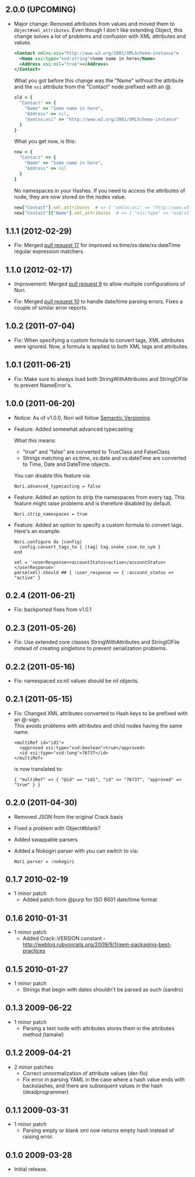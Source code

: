## 2.0.0 (UPCOMING)

* Major change: Removed attributes from values and moved them to `Object#xml_attributes`.
  Even though I don't like extending Object, this change solves a lot of problems and confusion
  with XML attributes and values.

    ``` xml
    <Contact xmlns:xsi="http://www.w3.org/2001/XMLSchema-instance">
      <Name xsi:type="xsd:string">Some name in here</Name>
      <Address xsi:nil="true"></Address>
    </Contact>
    ```

  What you got before this change was the "Name" without the attribute
  and the `xsi` attribute from the "Contact" node prefixed with an @.

    ``` ruby
    old = {
      "Contact" => {
        "Name" => "Some name in here",
        "Address" => nil,
        "@xmlns:xsi" => "http://www.w3.org/2001/XMLSchema-instance"
      }
    }
    ```

  What you get now, is this:

    ``` ruby
    new = {
      "Contact" => {
        "Name" => "Some name in here",
        "Address" => nil
      }
    }
    ```

  No namespaces in your Hashes. If you need to access the attributes of node,
  they are now stored on the nodes value.

    ``` ruby
    new["Contact"].xml_attributes  # => { "xmlns:xsi" => "http://www.w3.org/2001/XMLSchema-instance" }
    new["Contact"]["Name"].xml_attributes  # => { "xsi:type" => "xsd:string" }
    ```

## 1.1.1 (2012-02-29)

* Fix: Merged [pull request 17](https://github.com/rubiii/nori/pull/17) for improved
  xs:time/xs:date/xs:dateTime regular expression matchers.

## 1.1.0 (2012-02-17)

* Improvement: Merged [pull request 9](https://github.com/rubiii/nori/pull/9) to
  allow multiple configurations of Nori.

* Fix: Merged [pull request 10](https://github.com/rubiii/nori/pull/10) to handle
  date/time parsing errors. Fixes a couple of similar error reports.

## 1.0.2 (2011-07-04)

* Fix: When specifying a custom formula to convert tags, XML attributes were ignored.
  Now, a formula is applied to both XML tags and attributes.

## 1.0.1 (2011-06-21)

* Fix: Make sure to always load both StringWithAttributes and StringIOFile
  to prevent NameError's.

## 1.0.0 (2011-06-20)

* Notice: As of v1.0.0, Nori will follow [Semantic Versioning](http://semver.org).

* Feature: Added somewhat advanced typecasting:

  What this means:

  * "true" and "false" are converted to TrueClass and FalseClass
  * Strings matching an xs:time, xs:date and xs:dateTime are converted
    to Time, Date and DateTime objects.

  You can disable this feature via:

      Nori.advanced_typecasting = false

* Feature: Added an option to strip the namespaces from every tag.
  This feature might raise problems and is therefore disabled by default.

      Nori.strip_namespaces = true

* Feature: Added an option to specify a custom formula to convert tags.
  Here's an example:

      Nori.configure do |config|
        config.convert_tags_to { |tag| tag.snake_case.to_sym }
      end

      xml = '<userResponse><accountStatus>active</accountStatus></userResponse>'
      parse(xml).should ## { :user_response => { :account_status => "active" }

## 0.2.4 (2011-06-21)

* Fix: backported fixes from v1.0.1

## 0.2.3 (2011-05-26)

* Fix: Use extended core classes StringWithAttributes and StringIOFile instead of
  creating singletons to prevent serialization problems.

## 0.2.2 (2011-05-16)

* Fix: namespaced xs:nil values should be nil objects.

## 0.2.1 (2011-05-15)

* Fix: Changed XML attributes converted to Hash keys to be prefixed with an @-sign.  
  This avoids problems with attributes and child nodes having the same name.

      <multiRef id="id1">
        <approved xsi:type="xsd:boolean">true</approved>
        <id xsi:type="xsd:long">76737</id>
      </multiRef>

  is now translated to:

      { "multiRef" => { "@id" => "id1", "id" => "76737", "approved" => "true" } }

## 0.2.0 (2011-04-30)

* Removed JSON from the original Crack basis
* Fixed a problem with Object#blank?
* Added swappable parsers
* Added a Nokogiri parser with you can switch to via:

      Nori.parser = :nokogiri

## 0.1.7 2010-02-19
* 1 minor patch
  * Added patch from @purp for ISO 8601 date/time format

## 0.1.6 2010-01-31
* 1 minor patch
  * Added Crack::VERSION constant - http://weblog.rubyonrails.org/2009/9/1/gem-packaging-best-practices

## 0.1.5 2010-01-27
* 1 minor patch
  * Strings that begin with dates shouldn't be parsed as such (sandro)

## 0.1.3 2009-06-22
* 1 minor patch
  * Parsing a text node with attributes stores them in the attributes method (tamalw)

## 0.1.2 2009-04-21
* 2 minor patches
  * Correct unnormalization of attribute values (der-flo)
  * Fix error in parsing YAML in the case where a hash value ends with backslashes, and there are subsequent values in the hash (deadprogrammer)

## 0.1.1 2009-03-31
* 1 minor patch
  * Parsing empty or blank xml now returns empty hash instead of raising error.

## 0.1.0 2009-03-28
* Initial release.
